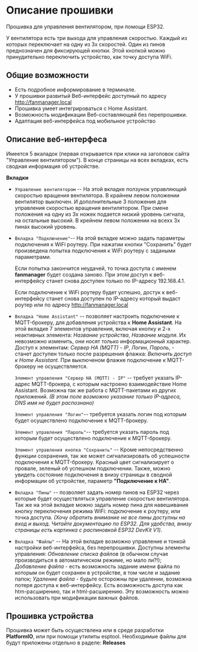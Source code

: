 Описание прошивки
=================

Прошивка для управления вентилятором, при помощи ESP32. 

У вентилятора есть три выхода для управления скоростью. Каждый из которых переключает на одну из 3х скоростей.
Один из пинов преднозначен для фиксирующей кнопки. Этой кнопкой можно принудительно переключить устройство, как точку доступа WiFi.

Общие возможности
-----------------
* Есть подробное информирование в терминале. 
* У прошивки развитый Веб-интерфейс доступный по адресу http://fanmanager.local
* Прошивка умеет интегрироваться с Home Assistant. 
* Возможность модификации Веб-составляющей без перепрошивки.
* Адаптация веб-интерфейса под мобильное устройство

Описание веб-интерфеса
----------------------
Имеется 5 вкаладок (первая открывается при клики на заголовок сайта "Управление вентилятором"). В конце страницы на всех вкладках, есть сводная информация об устройстве.

__Вкладки__
* `Управление вентилятором` -- На этой вкладке ползунок управляющий скоростью вращения вентилятора. В крайнем левом положении вентилятор выключен. И дополнительные 3 положения для управления скоростью вращения вентилятором. При смене положения на одну из 3х ножек подается низкий уровень сигнала, на остальные высокий. В крейнем левом положении на всехх 3х пинах высокий уровень.
* `Вкладка "Подключение"`-- На этой вкладке можно задать параметры подключения к WiFi роутеру. При нажатии кнопки "Сохранить" будет произведена попытка подключения к WiFi роутеру с задаными параметрами. 

   Если попытка закончится неудачей, то точка доступа с именем __fanmanager__ будет создана заново. При этом доступ к веб-интерфейсу станет снова доступен только по IP-адресу 192.168.4.1. 

   Если подключение к WiFi роутеру будет успешно, достук к веб-интерфейсу станет снова доступен по IP-адресу который выдаст роутер или по адресу http://fanmanager.local
*  `Вкладка "Home Assistant"` -- позволяет настроить подключение к MQTT-брокеру, для добавления устройства к __Home Assistant__. На этой вкладке 7 элементов управления, включая кнопку и 2-х неактивных элемента: *Название устройства*, *Название модуля*. Их невозможно изменить, они носят только информационный характер. Доступ к элементам: *Сервер HA (MQTT) - IP*, *Логин*, *Пароль*, - станет доступен только после разрешения флажка: *Включить доступ к Home Assistant*. При выключеном флажке подключение к MQTT-брокеру не осуществляется.
  
   `Элемент управления "Сервер HA (MQTT) - IP"` -- требует указать IP-адрес MQTT-брокера, с которым настроено взаимодействие Home Assistant. Возможна так же работа с MQTT-пакетами из других приложений. *(В этом поле возможно указание только IP-адреса, DNS имя не будет распознано)*

   `Элемент управления "Логин"`-- требуется указать логин под которым будет осуществлено подключение к MQTT-брокеру.

   `Элемент управления "Пароль"`-- требуется указать пароль под которым будет осуществлено подключение к MQTT-брокеру.

   `Элемент управления кнопка "Сохранить"` -- Кроме непосредственно функции сохранения, так же может сигнализировать об успешности подключения к MQTT-брокеру. Красный цвет сигнализирует о провале, зеленый об успешном подключении. Также, можно увидеть состояние подключения в внизу страницы в сводной информации об устройстве, параметр **"Подключение к HA"**.

*  `Вкладка "Пины"` -- позволяет задать номер пинов на ESP32 через которые будет осуществляться управление скоростью вентилятора. Так же на этой вкладке можно задать номер пина для навешивания кнопку переключения режима WiFi: подключение к роутеру, или точка доступа. *(Хочу обратить внимание не все пины доступны на вход и выход. Читайте документацию по ESP32. Для удобства, внизу страницы есть картинка с распиновкой ESP32 DevKit V1)*.
  
*  `Вкладка "Файлы"` -- На этой вкладке возможно управление и тонкой настройки веб-интерфейса, без перепрошивки. Доступны элементы управления: *Обновление списка файлов* (в обычном случае производиться в автоматическом режиме, но мало ли?!); *Добавление файла* - есть возможность задание имени файла по которым он будет сохранен в устройстве, в том числе и задание папок; *Удаление файла* - будьте осторожны при удалении, возможна потеря доступа к веб-интерфейсу. Есть возможность доступа как htm-расширению, так и html-расширению. Эту возможность можно использовать при модификации важных файлов.
  
Прошивка устройства
-------------------

Прошивка может быть осуществлена или в среде разработки **PlatformIO**, или при помощи утилиты esptool. Необходимые файлы для будут приложены отдельно в раделе: **Releases**